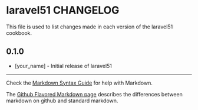 laravel51 CHANGELOG
===================

This file is used to list changes made in each version of the laravel51 cookbook.

0.1.0
-----
- [your_name] - Initial release of laravel51

- - -
Check the [Markdown Syntax Guide](http://daringfireball.net/projects/markdown/syntax) for help with Markdown.

The [Github Flavored Markdown page](http://github.github.com/github-flavored-markdown/) describes the differences between markdown on github and standard markdown.
